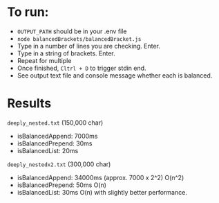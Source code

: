 # To run:

- `OUTPUT_PATH` should be in your .env file
- `node balancedBrackets/balancedBracket.js`
- Type in a number of lines you are checking. Enter.
- Type in a string of brackets. Enter.
- Repeat for multiple
- Once finished, `Cltrl + D` to trigger stdin end.
- See output text file and console message whether each is balanced.

# Results

`deeply_nested.txt` (150,000 char)

- isBalancedAppend: 7000ms
- isBalancedPrepend: 30ms
- isBalancedList: 20ms

`deeply_nestedx2.txt` (300,000 char)

- isBalancedAppend: 34000ms (approx. 7000 x 2^2) O(n^2)
- isBalancedPrepend: 50ms O(n)
- isBalancedList: 30ms O(n) with slightly better performance.
